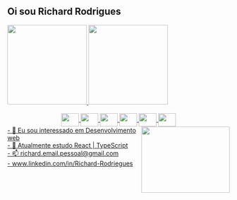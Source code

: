 ## Oi sou Richard Rodrigues  
<div>
  <a href="https://github.com/RichardRodriguesGomesDeJesus">
  <img height="180em" src="https://github-readme-stats.vercel.app/api?username=RichardRodriguesGomesDeJesus&show_icons=true&theme=dark&include_all_commits=true&count_private=true"/>
  <img height="180em" src="https://github-readme-stats.vercel.app/api/top-langs/?username=RichardRodriguesGomesDeJesus&layout=compact&langs_count=7&theme=dark"/>
</div>
<br/>
<div width="100em" align="center">
  <img align="center"  src="https://cdn.jsdelivr.net/gh/devicons/devicon/icons/rect/rect-original.svg"  height='30' width='40' />
  <img align="center"  src="https://cdn.jsdelivr.net/gh/devicons/devicon/icons/css3/css3-original-wordmark.svg" height='30' width='40' /> 
  <img align="center"   src="https://cdn.jsdelivr.net/gh/devicons/devicon/icons/html5/html5-original.svg"" height='30' width='40' />
  <img align="center"   src="https://cdn.jsdelivr.net/gh/devicons/devicon/icons/javascript/javascript-original.svg" height='30' width='40' />
  <img align="center"   src="https://cdn.jsdelivr.net/gh/devicons/devicon/icons/typescript/typescript-original.svg" height='30' width='40' />
  <img align="center"   src="https://cdn.jsdelivr.net/gh/devicons/devicon/icons/sass/sass-original.svg" height='30' width='40' />
</div>

 <img  align="right" src="https://user-images.githubusercontent.com/105460212/203666598-197b12bc-ddce-41b0-99d9-a93cb5e3041a.gif" height='150' width='200' />
 - 👀 Eu sou interessado em Desenvolvimento web 
 <br/>
 - 🌱 Atualmente estudo React | TypeScript
 <br/>
 - 📫 richard.email.pessoal@gmail.com
 <br/>
 - www.linkedin.com/in/Richard-Rodriegues
<br/>
